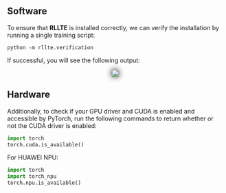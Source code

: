 ## Software
To ensure that **RLLTE** is installed correctly, we can verify the installation by running a single training script:
``` shell
python -m rllte.verification
```
If successful, you will see the following output:
<div align=center>
<img src='../../assets/images/verification.png' style="filter: drop-shadow(0px 0px 7px #000);">
</div>

## Hardware
Additionally, to check if your GPU driver and CUDA is enabled and accessible by PyTorch, run the following commands to return whether or not the CUDA driver is enabled:
``` python
import torch
torch.cuda.is_available()
```

For HUAWEI NPU:

``` python
import torch
import torch_npu
torch.npu.is_available()
```
